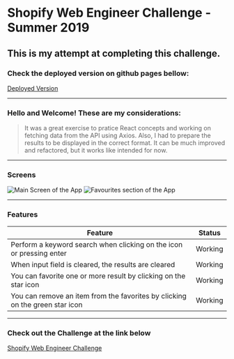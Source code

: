 # Shopify Web Engineer Challenge - Summer 2019

## This is my attempt at completing this challenge.

### Check the deployed version on github pages bellow:
[Deployed Version](https://samueldcabral.github.io/Shopify-Coding_Challenge/ "Deployed to Github Pages")

---
### Hello and Welcome! These are my considerations: 

> It was a great exercise to pratice React concepts and working on fetching data from the API using Axios. Also,  I had to prepare the results to be displayed in the correct format. It can be much improved and refactored, but it works like intended for now.

---
### Screens

![Main Screen of the App](https://i.imgur.com/petjmyk.png "Main screen of the App")
![Favourites section of the App](https://i.imgur.com/xkgDcz6.png "Favourites section of the App")

---
### Features

| Feature        | Status |
| ------------- |:-------------:|
| Perform a keyword search when clicking on the icon or pressing enter      | Working |
| When input field is cleared, the results are cleared    | Working |
| You can favorite one or more result by clicking on the star icon | Working |
| You can remove an item from the favorites by clicking on the green star icon | Working |

---
### Check out the Challenge at the link below
[Shopify Web Engineer Challenge](https://cdn.shopify.com/static/web-eng-challenge-summer-2019/index.md "Web Engineer Challenge")